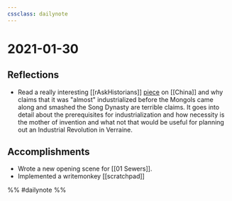 ```yaml
---
cssclass: dailynote
---
```

# 2021-01-30

## Reflections
* Read a really interesting [[rAskHistorians]] [piece](https://www.reddit.com/r/AskHistorians/comments/l8es9o/the_mongols_while_invading_song_dynasty_china/) on [[China]] and why claims that it was "almost" industrialized before the Mongols came along and smashed the Song Dynasty are terrible claims. It goes into detail about the prerequisites for industrialization and how necessity is the mother of invention and what not that would be useful for planning out an Industrial Revolution in Verraine. 
## Accomplishments
* Wrote a new opening scene for [[01 Sewers]]. 
* Implemented a writemonkey [[scratchpad]]

%% #dailynote %%